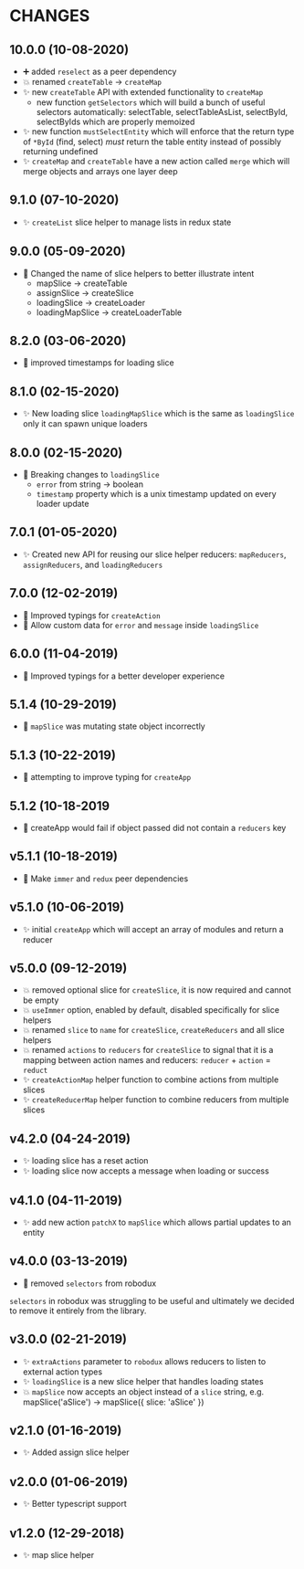 # CHANGES

## 10.0.0 (10-08-2020)

- :heavy_plus_sign: added `reselect` as a peer dependency
- :boom: renamed `createTable` -> `createMap`
- :sparkles: new `createTable` API with extended functionality to `createMap`
  - new function `getSelectors` which will build a bunch of useful selectors automatically: selectTable, selectTableAsList, selectById, selectByIds which are properly memoized
- :sparkles: new function `mustSelectEntity` which will enforce that the return type of `*ById` (find, select) *must* return the table entity instead of possibly returning undefined
- :sparkles: `createMap` and `createTable` have a new action called `merge` which will merge objects and arrays one layer deep 

## 9.1.0 (07-10-2020)

- :sparkles: `createList` slice helper to manage lists in redux state

## 9.0.0 (05-09-2020)

- :wrench: Changed the name of slice helpers to better illustrate intent
  - mapSlice -> createTable
  - assignSlice -> createSlice
  - loadingSlice -> createLoader
  - loadingMapSlice -> createLoaderTable

## 8.2.0 (03-06-2020)

- :wrench: improved timestamps for loading slice

## 8.1.0 (02-15-2020)

- :sparkles: New loading slice `loadingMapSlice` which is the same as
  `loadingSlice` only it can spawn unique loaders

## 8.0.0 (02-15-2020)

- :wrench: Breaking changes to `loadingSlice`
  - `error` from string -> boolean
  - `timestamp` property which is a unix timestamp updated on every loader
    update

## 7.0.1 (01-05-2020)

- :sparkles: Created new API for reusing our slice helper reducers:
  `mapReducers`, `assignReducers`, and `loadingReducers`

## 7.0.0 (12-02-2019)

- :wrench: Improved typings for `createAction`
- :wrench: Allow custom data for `error` and `message` inside `loadingSlice`

## 6.0.0 (11-04-2019)

- :wrench: Improved typings for a better developer experience

## 5.1.4 (10-29-2019)

- :bug: `mapSlice` was mutating state object incorrectly

## 5.1.3 (10-22-2019)

- :wrench: attempting to improve typing for `createApp`

## 5.1.2 (10-18-2019

- :bug: createApp would fail if object passed did not contain a `reducers` key

## v5.1.1 (10-18-2019)

- :bug: Make `immer` and `redux` peer dependencies

## v5.1.0 (10-06-2019)

- :sparkles: initial `createApp` which will accept an array of modules and
  return a reducer

## v5.0.0 (09-12-2019)

- :boom: removed optional slice for `createSlice`, it is now required and cannot
  be empty
- :boom: `useImmer` option, enabled by default, disabled specifically for slice
  helpers
- :boom: renamed `slice` to `name` for `createSlice`, `createReducers` and all
  slice helpers
- :boom: renamed `actions` to `reducers` for `createSlice` to signal that it is a
  mapping between action names and reducers: `reducer` + `action` = `reduct`
- :sparkles: `createActionMap` helper function to combine actions from multiple
  slices
- :sparkles: `createReducerMap` helper function to combine reducers from
  multiple slices

## v4.2.0 (04-24-2019)

- :sparkles: loading slice has a reset action
- :sparkles: loading slice now accepts a message when loading or success

## v4.1.0 (04-11-2019)

- :sparkles: add new action `patchX` to `mapSlice` which allows partial updates
  to an entity

## v4.0.0 (03-13-2019)

- :hammer: removed `selectors` from robodux

`selectors` in robodux was struggling to be useful and ultimately we decided to
remove it entirely from the library.

## v3.0.0 (02-21-2019)

- :sparkles: `extraActions` parameter to `robodux` allows reducers to listen to
  external action types
- :sparkles: `loadingSlice` is a new slice helper that handles loading states
- :boom: `mapSlice` now accepts an object instead of a `slice` string, e.g.
  mapSlice('aSlice') -> mapSlice({ slice: 'aSlice' })

## v2.1.0 (01-16-2019)

- :sparkles: Added assign slice helper

## v2.0.0 (01-06-2019)

- :sparkles: Better typescript support

## v1.2.0 (12-29-2018)

- :sparkles: map slice helper
